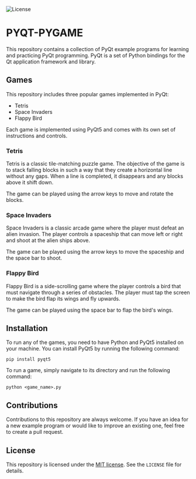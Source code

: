 <!DOCTYPE html>
<html>
<head>
  <meta charset="UTF-8">
  <link rel="license" href="https://opensource.org/licenses/MIT">
  <img src="https://img.shields.io/badge/License-MIT-blue.svg" alt="License">
</head>
<body>
  <h1>PYQT-PYGAME</h1>
  <p>This repository contains a collection of PyQt example programs for learning and practicing PyQt programming. PyQt is a set of Python bindings for the Qt application framework and library.</p>
  <h2>Games</h2>
  <p>This repository includes three popular games implemented in PyQt:</p>
  <ul>
    <li>Tetris</li>
    <li>Space Invaders</li>
    <li>Flappy Bird</li>
  </ul>
  <p>Each game is implemented using PyQt5 and comes with its own set of instructions and controls.</p>
  <h3>Tetris</h3>
  <p>Tetris is a classic tile-matching puzzle game. The objective of the game is to stack falling blocks in such a way that they create a horizontal line without any gaps. When a line is completed, it disappears and any blocks above it shift down.</p>
  <p>The game can be played using the arrow keys to move and rotate the blocks.</p>
  <h3>Space Invaders</h3>
  <p>Space Invaders is a classic arcade game where the player must defeat an alien invasion. The player controls a spaceship that can move left or right and shoot at the alien ships above.</p>
  <p>The game can be played using the arrow keys to move the spaceship and the space bar to shoot.</p>
  <h3>Flappy Bird</h3>
  <p>Flappy Bird is a side-scrolling game where the player controls a bird that must navigate through a series of obstacles. The player must tap the screen to make the bird flap its wings and fly upwards.</p>
  <p>The game can be played using the space bar to flap the bird's wings.</p>
  <h2>Installation</h2>
  <p>To run any of the games, you need to have Python and PyQt5 installed on your machine. You can install PyQt5 by running the following command:</p>
  <pre><code>pip install pyqt5</code></pre>
  <p>To run a game, simply navigate to its directory and run the following command:</p>
  <pre><code>python &lt;game_name&gt;.py</code></pre>
  <h2>Contributions</h2>
  <p>Contributions to this repository are always welcome. If you have an idea for a new example program or would like to improve an existing one, feel free to create a pull request.</p>
  <h2>License</h2>
  <p>This repository is licensed under the <a href="https://opensource.org/licenses/MIT">MIT license</a>. See the <code>LICENSE</code> file for details.</p>
</body>
</html>
